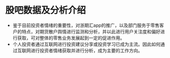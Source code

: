 # 股吧数据及分析介绍
- 鉴于目前投资者情绪的重要性，对浙期汇app的推广，以及部门服务于零售客户的特点，对期货散户舆情进行监测和分析，并以此进行用户关注度和偏好进行获取，可对整体的零售业务发展起到一定的促进作用。
- 个人投资者通过互联网进行投资建议分享或投资学习已成为主流。因此如何通过互联网进行投资者情绪获取并进行分析，成为主要的工作方向。